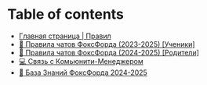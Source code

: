 # Table of contents

* [Главная страница | Правил](README.md)
* [📖 Правила чатов ФоксФорда (2023-2025) \[Ученики\]](students.md)
* [📓 Правила чатов ФоксФорда (2024-2025) \[Родители\]](parents.md)
* [💻 Связь с Комьюнити-Менеджером](https://t.me/communityfoxford)
* [🦊 База Знаний ФоксФорда 2024-2025](https://foxford.yonote.ru/share/5a1d00e9-de22-44e3-ba98-04809d6dabe9)
